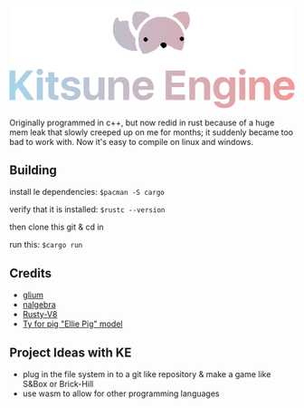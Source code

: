 
![Logo](https://github.com/LunaLeTuna/Kitsune-Engine/blob/main/kitsune_logo.png?raw=true)

Originally programmed in c++, but now redid in rust because of a huge mem leak that slowly creeped up on me for months; it suddenly became too bad to work with.
Now it's easy to compile on linux and windows.

## Building

install le dependencies:
`$pacman -S cargo`

verify that it is installed:
`$rustc --version`

then clone this git & cd in

run this:
`$cargo run`

## Credits

- [glium](https://github.com/glium/glium)
- [nalgebra](https://nalgebra.org/)
- [Rusty-V8](https://github.com/denoland/rusty_v8)
- [Ty for pig "Ellie Pig" model](https://github.com/TyThePotato)

## Project Ideas with KE
- plug in the file system in to a git like repository & make a game like S&Box or Brick-Hill
- use wasm to allow for other programming languages